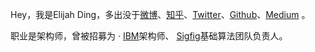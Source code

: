 
Hey，我是Elijah Ding，多出没于[微博](weibo.com/kylemyding)、[知乎](https://www.zhihu.com/people/kylemyding/)、[Twitter](https://twitter.com/kylemyding/)、[Github](http://github.com/kylemyding)、[Medium](https://medium.com/@kyleding) 。

职业是架构师，曾被招募为 · [IBM](http://www.ibm.com)架构师、 [Sigfig](http://www.sigfig.com/)基础算法团队负责人。

